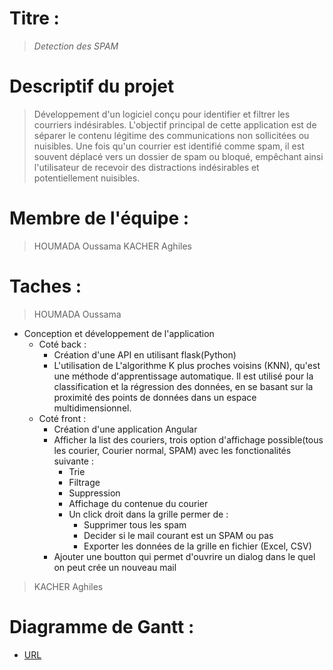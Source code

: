 # Titre : 
>_Detection des SPAM_
# Descriptif du projet
>Développement d'un logiciel conçu pour identifier et filtrer les courriers indésirables. L'objectif principal de cette application est de séparer le contenu légitime des communications non sollicitées ou nuisibles. Une fois qu'un courrier est identifié comme spam, il est souvent déplacé vers un dossier de spam ou bloqué, empêchant ainsi l'utilisateur de recevoir des distractions indésirables et potentiellement nuisibles.

# Membre de l'équipe : 
> HOUMADA Oussama
> KACHER Aghiles

# Taches :
> HOUMADA Oussama 
* Conception et développement de l'application
    + Coté back : 
        * Création d'une API en utilisant flask(Python)
        * L'utilisation de L'algorithme K plus proches voisins (KNN), qu'est une méthode d'apprentissage        automatique. Il est utilisé pour la classification et la régression des données, en se basant sur la proximité des points de données dans un espace multidimensionnel.
    + Coté front :
        * Création d'une application Angular
        * Afficher la list des couriers, trois option d'affichage possible(tous les courier, Courier normal, SPAM) avec les fonctionalités suivante : 
            * Trie
            * Filtrage
            * Suppression
            * Affichage du contenue du courier
            * Un click droit dans la grille permer de : 
                - Supprimer tous les spam
                - Decider si le mail courant est un SPAM ou pas
                - Exporter les données de la grille en fichier (Excel, CSV)
        * Ajouter une boutton qui permet d'ouvrire un dialog dans le quel on peut crée un nouveau mail
> KACHER Aghiles   
# Diagramme de Gantt :
* [URL](https://docs.google.com/spreadsheets/d/e/2PACX-1vQNUycuxxUXHO7hyLsknVPTXSqUuOJ9oKH6HAsavWRa2EbRrsSJgllFVU7PgmPpIUm5JBPVHuhpol3d/pubhtml)
